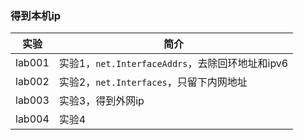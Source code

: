 ### 得到本机ip

|实验|简介|
|---|---|
|lab001|实验1，`net.InterfaceAddrs`，去除回环地址和ipv6|
|lab002|实验2，`net.Interfaces`，只留下内网地址|
|lab003|实验3，得到外网ip|
|lab004|实验4|